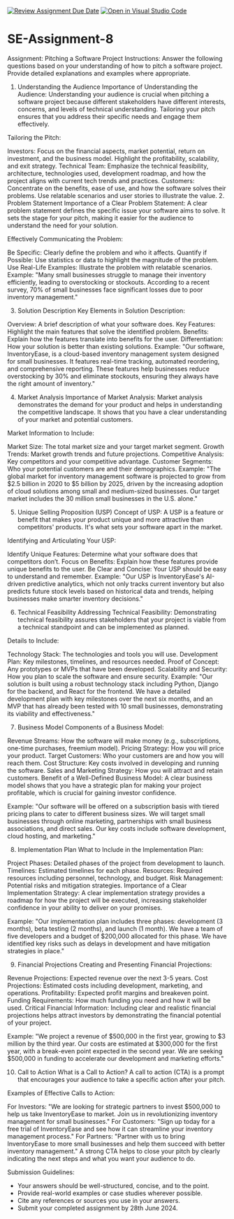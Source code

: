 [![Review Assignment Due Date](https://classroom.github.com/assets/deadline-readme-button-22041afd0340ce965d47ae6ef1cefeee28c7c493a6346c4f15d667ab976d596c.svg)](https://classroom.github.com/a/4bgukiqw)
[![Open in Visual Studio Code](https://classroom.github.com/assets/open-in-vscode-2e0aaae1b6195c2367325f4f02e2d04e9abb55f0b24a779b69b11b9e10269abc.svg)](https://classroom.github.com/online_ide?assignment_repo_id=15310760&assignment_repo_type=AssignmentRepo)
# SE-Assignment-8
 Assignment: Pitching a Software Project
 Instructions:
Answer the following questions based on your understanding of how to pitch a software project. Provide detailed explanations and examples where appropriate.

1. Understanding the Audience
Importance of Understanding the Audience:
Understanding your audience is crucial when pitching a software project because different stakeholders have different interests, concerns, and levels of technical understanding. Tailoring your pitch ensures that you address their specific needs and engage them effectively.

Tailoring the Pitch:

Investors: Focus on the financial aspects, market potential, return on investment, and the business model. Highlight the profitability, scalability, and exit strategy.
Technical Team: Emphasize the technical feasibility, architecture, technologies used, development roadmap, and how the project aligns with current tech trends and practices.
Customers: Concentrate on the benefits, ease of use, and how the software solves their problems. Use relatable scenarios and user stories to illustrate the value.
2. Problem Statement
Importance of a Clear Problem Statement:
A clear problem statement defines the specific issue your software aims to solve. It sets the stage for your pitch, making it easier for the audience to understand the need for your solution.

Effectively Communicating the Problem:

Be Specific: Clearly define the problem and who it affects.
Quantify if Possible: Use statistics or data to highlight the magnitude of the problem.
Use Real-Life Examples: Illustrate the problem with relatable scenarios.
Example:
"Many small businesses struggle to manage their inventory efficiently, leading to overstocking or stockouts. According to a recent survey, 70% of small businesses face significant losses due to poor inventory management."

3. Solution Description
Key Elements in Solution Description:

Overview: A brief description of what your software does.
Key Features: Highlight the main features that solve the identified problem.
Benefits: Explain how the features translate into benefits for the user.
Differentiation: How your solution is better than existing solutions.
Example:
"Our software, InventoryEase, is a cloud-based inventory management system designed for small businesses. It features real-time tracking, automated reordering, and comprehensive reporting. These features help businesses reduce overstocking by 30% and eliminate stockouts, ensuring they always have the right amount of inventory."

4. Market Analysis
Importance of Market Analysis:
Market analysis demonstrates the demand for your product and helps in understanding the competitive landscape. It shows that you have a clear understanding of your market and potential customers.

Market Information to Include:

Market Size: The total market size and your target market segment.
Growth Trends: Market growth trends and future projections.
Competitive Analysis: Key competitors and your competitive advantage.
Customer Segments: Who your potential customers are and their demographics.
Example:
"The global market for inventory management software is projected to grow from $2.5 billion in 2020 to $5 billion by 2025, driven by the increasing adoption of cloud solutions among small and medium-sized businesses. Our target market includes the 30 million small businesses in the U.S. alone."

5. Unique Selling Proposition (USP)
Concept of USP:
A USP is a feature or benefit that makes your product unique and more attractive than competitors' products. It's what sets your software apart in the market.

Identifying and Articulating Your USP:

Identify Unique Features: Determine what your software does that competitors don’t.
Focus on Benefits: Explain how these features provide unique benefits to the user.
Be Clear and Concise: Your USP should be easy to understand and remember.
Example:
"Our USP is InventoryEase's AI-driven predictive analytics, which not only tracks current inventory but also predicts future stock levels based on historical data and trends, helping businesses make smarter inventory decisions."

6. Technical Feasibility
Addressing Technical Feasibility:
Demonstrating technical feasibility assures stakeholders that your project is viable from a technical standpoint and can be implemented as planned.

Details to Include:

Technology Stack: The technologies and tools you will use.
Development Plan: Key milestones, timelines, and resources needed.
Proof of Concept: Any prototypes or MVPs that have been developed.
Scalability and Security: How you plan to scale the software and ensure security.
Example:
"Our solution is built using a robust technology stack including Python, Django for the backend, and React for the frontend. We have a detailed development plan with key milestones over the next six months, and an MVP that has already been tested with 10 small businesses, demonstrating its viability and effectiveness."

7. Business Model
Components of a Business Model:

Revenue Streams: How the software will make money (e.g., subscriptions, one-time purchases, freemium model).
Pricing Strategy: How you will price your product.
Target Customers: Who your customers are and how you will reach them.
Cost Structure: Key costs involved in developing and running the software.
Sales and Marketing Strategy: How you will attract and retain customers.
Benefit of a Well-Defined Business Model:
A clear business model shows that you have a strategic plan for making your project profitable, which is crucial for gaining investor confidence.

Example:
"Our software will be offered on a subscription basis with tiered pricing plans to cater to different business sizes. We will target small businesses through online marketing, partnerships with small business associations, and direct sales. Our key costs include software development, cloud hosting, and marketing."

8. Implementation Plan
What to Include in the Implementation Plan:

Project Phases: Detailed phases of the project from development to launch.
Timelines: Estimated timelines for each phase.
Resources: Required resources including personnel, technology, and budget.
Risk Management: Potential risks and mitigation strategies.
Importance of a Clear Implementation Strategy:
A clear implementation strategy provides a roadmap for how the project will be executed, increasing stakeholder confidence in your ability to deliver on your promises.

Example:
"Our implementation plan includes three phases: development (3 months), beta testing (2 months), and launch (1 month). We have a team of five developers and a budget of $200,000 allocated for this phase. We have identified key risks such as delays in development and have mitigation strategies in place."

9. Financial Projections
Creating and Presenting Financial Projections:

Revenue Projections: Expected revenue over the next 3-5 years.
Cost Projections: Estimated costs including development, marketing, and operations.
Profitability: Expected profit margins and breakeven point.
Funding Requirements: How much funding you need and how it will be used.
Critical Financial Information:
Including clear and realistic financial projections helps attract investors by demonstrating the financial potential of your project.

Example:
"We project a revenue of $500,000 in the first year, growing to $3 million by the third year. Our costs are estimated at $300,000 for the first year, with a break-even point expected in the second year. We are seeking $500,000 in funding to accelerate our development and marketing efforts."

10. Call to Action
What is a Call to Action?
A call to action (CTA) is a prompt that encourages your audience to take a specific action after your pitch.

Examples of Effective Calls to Action:

For Investors: "We are looking for strategic partners to invest $500,000 to help us take InventoryEase to market. Join us in revolutionizing inventory management for small businesses."
For Customers: "Sign up today for a free trial of InventoryEase and see how it can streamline your inventory management process."
For Partners: "Partner with us to bring InventoryEase to more small businesses and help them succeed with better inventory management."
A strong CTA helps to close your pitch by clearly indicating the next steps and what you want your audience to do.


 Submission Guidelines:
- Your answers should be well-structured, concise, and to the point.
- Provide real-world examples or case studies wherever possible.
- Cite any references or sources you use in your answers.
- Submit your completed assignment by 28th June 2024.


